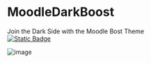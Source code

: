 # MoodleDarkBoost
Join the Dark Side with the Moodle Bost Theme  
[![Static Badge](https://img.shields.io/badge/Install-Script-green?style=for-the-badge)](https://userstyles.world/api/style/14117.user.css)


![image](https://github.com/Hutch79/MoodleDarkBoost/assets/42042811/5ef74272-f840-4dae-8aeb-d977c92bfb5a)
